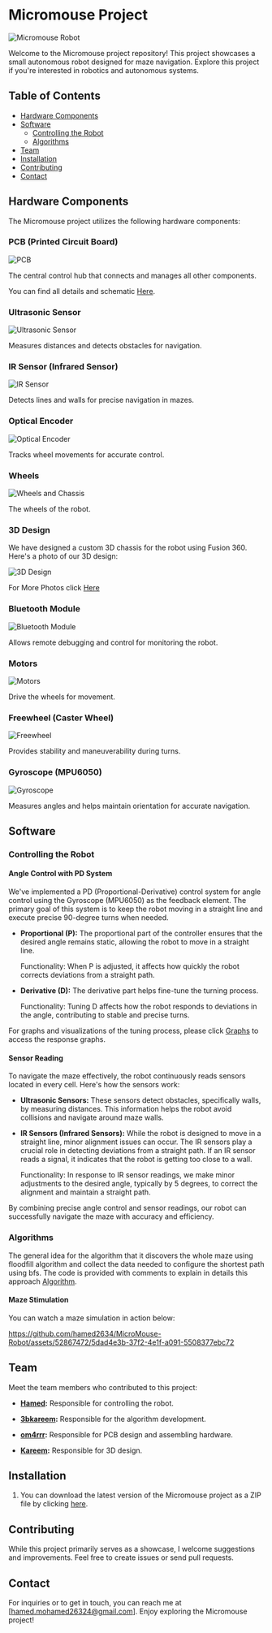 # Micromouse Project

![Micromouse Robot](media/Dina.jpg)

Welcome to the Micromouse project repository! This project showcases a small autonomous robot designed for maze navigation. Explore this project if you're interested in robotics and autonomous systems.

## Table of Contents
- [Hardware Components](#hardware-components)
- [Software](#software)
  - [Controlling the Robot](#controlling-the-robot)
  - [Algorithms](#algorithms)
- [Team](#team)
- [Installation](#installation)
- [Contributing](#contributing)
- [Contact](#contact)

## Hardware Components

The Micromouse project utilizes the following hardware components:

### PCB (Printed Circuit Board)
![PCB](media/pcb_image.jpg)

The central control hub that connects and manages all other components.

You can find all details and schematic [Here](https://oshwlab.com/om4rr/micromouse).

### Ultrasonic Sensor
![Ultrasonic Sensor](media/ultrasonic_image.jpg)

Measures distances and detects obstacles for navigation.

### IR Sensor (Infrared Sensor)
![IR Sensor](media/ir_sensor_image.jpg)

Detects lines and walls for precise navigation in mazes.

### Optical Encoder
![Optical Encoder](media/encoder_image.jpg)

Tracks wheel movements for accurate control.

### Wheels 
![Wheels and Chassis](media/wheels_image.jpg)

The wheels of the robot.

### 3D Design

We have designed a custom 3D chassis for the robot using Fusion 360. Here's a photo of our 3D design:

![3D Design](media/3D_Design_image.jpg)

For More Photos click [Here](Design/images)

### Bluetooth Module
![Bluetooth Module](media/bluetooth_image.jpg)

Allows remote debugging and control for monitoring the robot.

### Motors
![Motors](media/motors_image.jpg)

Drive the wheels for movement.

### Freewheel (Caster Wheel)
![Freewheel](media/freewheel_image.jpg)

Provides stability and maneuverability during turns.

### Gyroscope (MPU6050)
![Gyroscope](media/gyroscope_image.jpg)

Measures angles and helps maintain orientation for accurate navigation.

## Software

### Controlling the Robot

#### Angle Control with PD System

We've implemented a PD (Proportional-Derivative) control system for angle control using the Gyroscope (MPU6050) as the feedback element. The primary goal of this system is to keep the robot moving in a straight line and execute precise 90-degree turns when needed.

- **Proportional (P):** The proportional part of the controller ensures that the desired angle remains static, allowing the robot to move in a straight line.

   Functionality: When P is adjusted, it affects how quickly the robot corrects deviations from a straight path.

- **Derivative (D):** The derivative part helps fine-tune the turning process.

   Functionality: Tuning D affects how the robot responds to deviations in the angle, contributing to stable and precise turns.

For graphs and visualizations of the tuning process, please click [Graphs](Testing/PID_CALC/Graphs) to access the response graphs.

#### Sensor Reading

To navigate the maze effectively, the robot continuously reads sensors located in every cell. Here's how the sensors work:

- **Ultrasonic Sensors:** These sensors detect obstacles, specifically walls, by measuring distances. This information helps the robot avoid collisions and navigate around maze walls.

- **IR Sensors (Infrared Sensors):** While the robot is designed to move in a straight line, minor alignment issues can occur. The IR sensors play a crucial role in detecting deviations from a straight path. If an IR sensor reads a signal, it indicates that the robot is getting too close to a wall.

   Functionality: In response to IR sensor readings, we make minor adjustments to the desired angle, typically by 5 degrees, to correct the alignment and maintain a straight path.

By combining precise angle control and sensor readings, our robot can successfully navigate the maze with accuracy and efficiency.

### Algorithms

The general idea for the algorithm that it discovers the whole maze using floodfill algorithm and collect the data needed to configure the shortest path using bfs.
The code is provided with comments to explain in details this approach [Algorithm](Optimised_Algorithm/floodfill/floodfill.cpp).

#### Maze Stimulation

You can watch a maze simulation in action below:


https://github.com/hamed2634/MicroMouse-Robot/assets/52867472/5dad4e3b-37f2-4e1f-a091-5508377ebc72

## Team

Meet the team members who contributed to this project:

- **[Hamed](https://github.com/Hamed2634):** Responsible for controlling the robot.

- **[3bkareem](https://github.com/3bkareem):** Responsible for the algorithm development.

- **[om4rrr](https://github.com/om4rrr):** Responsible for PCB design and assembling hardware.

- **[Kareem](https://github.com/UwUKareem):** Responsible for 3D design.

## Installation

1. You can download the latest version of the Micromouse project as a ZIP file by clicking [here](link_to_zip_file.zip).

## Contributing

While this project primarily serves as a showcase, I welcome suggestions and improvements. Feel free to create issues or send pull requests.

## Contact

For inquiries or to get in touch, you can reach me at [hamed.mohamed26324@gmail.com]. Enjoy exploring the Micromouse project!
